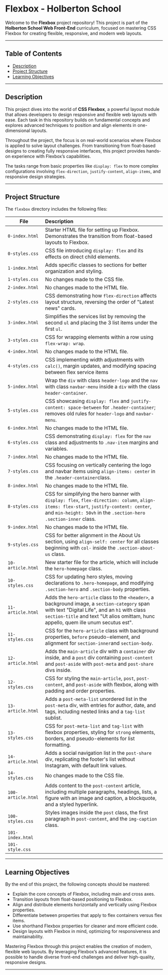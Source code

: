 # Flexbox - Holberton School

Welcome to the **Flexbox** project repository! This project is part of the **Holberton School Web Front-End** curriculum, focused on mastering CSS Flexbox for creating flexible, responsive, and modern web layouts.

---

## Table of Contents

- [Description](#description)
- [Project Structure](#project-structure)
- [Learning Objectives](#learning-objectives)

---

## Description

This project dives into the world of **CSS Flexbox**, a powerful layout module that allows developers to design responsive and flexible web layouts with ease. Each task in this repository builds on fundamental concepts and explores advanced techniques to position and align elements in one-dimensional layouts.

Throughout the project, the focus is on real-world scenarios where Flexbox is applied to solve layout challenges. From transitioning from float-based designs to creating fully responsive interfaces, this project provides hands-on experience with Flexbox’s capabilities.

The tasks range from basic properties like `display: flex` to more complex configurations involving `flex-direction`, `justify-content`, `align-items`, and responsive design strategies.

---

## Project Structure

The `flexbox` directory includes the following files:

| File               | Description                                                  |
| ------------------ | :----------------------------------------------------------- |
| `0-index.html`     | Starter HTML file for setting up Flexbox. Demonstrates the transition from float-based layouts to Flexbox. |
| `0-styles.css`     | CSS file introducing `display: flex` and its effects on direct child elements. |
| `1-index.html`     | Adds specific classes to sections for better organization and styling. |
| `1-styles.css`     | No changes made to the CSS file.                             |
| `2-index.html`     | No changes made to the HTML file.                            |
| `2-styles.css`     | CSS demonstrating how `flex-direction` affects layout structure, reversing the order of "Latest news" cards. |
| `3-index.html`     | Simplifies the services list by removing the second `ul` and placing the 3 list items under the first `ul`. |
| `3-styles.css`     | CSS for wrapping elements within a row using `flex-wrap: wrap`. |
| `4-index.html`     | No changes made to the HTML file.                            |
| `4-styles.css`     | CSS implementing width adjustments with `calc()`, margin updates, and modifying spacing between flex service items |
| `5-index.html`     | Wrap the `div` with class `header-logo` and the `nav` with class `navbar-menu` inside a `div` with the class `header-container`. |
| `5-styles.css`     | CSS showcasing `display: flex` and `justify-content: space-between` for `.header-container`; removes old rules for `header-logo` and `navbar-menu`. |
| `6-index.html`     | No changes made to the HTML file.                            |
| `6-styles.css`     | CSS demonstrating `display: flex` for the `nav` class and adjustments to `.nav-item` margins and variables. |
| `7-index.html`     | No changes made to the HTML file.                            |
| `7-styles.css`     | CSS focusing on vertically centering the logo and navbar items using `align-items: center` in the `.header-container`class. |
| `8-index.html`     | No changes made to the HTML file.                            |
| `8-styles.css`     | CSS for simplifying the hero banner with `display: flex`, `flex-direction: column`, `align-items: flex-start`, `justify-content: center`, and `min-height: 50vh` in the `.section-hero .section-inner` class. |
| `9-index.html`     | No changes made to the HTML file.                            |
| `9-styles.css`     | CSS for better alignment in the About Us section, using `align-self: center` for all classes beginning with `col-` inside the `.section-about-us` class. |
| `10-article.html`  | New starter file for the article, which will include the `hero-homepage` class. |
| `10-styles.css`    | CSS for updating hero styles, moving declarations to `.hero-homepage`, and modifying `.section-hero` and `.section-body` properties. |
| `11-article.html`  | Adds the `hero-article` class to the `<header>`, a background image, a `section-category` span with text "Digital Life", and an `h1` with class `section-title` and text "Ut alios omittam, hunc appello, quem ille unum secutus est". |
| `11-styles.css`    | CSS for the `hero-article` class with background properties, `before` pseudo-element, and alignment for `section-inner`and `section-body`. |
| `12-article.html`  | Adds the `main-article` div with a `container` div inside, and a `post` div containing `post-content` and `post-aside` with `post-meta` and `post-share` divs inside. |
| `12-styles.css`    | CSS for styling the `main-article`, `post`, `post-content`, and `post-aside` with flexbox, along with padding and order properties. |
| `13-article.html`  | Adds a `post-meta-list` unordered list in the `post-meta` div, with entries for author, date, and tags, including nested links and a `tag-list` sublist. |
| `13-styles.css`    | CSS for `post-meta-list` and `tag-list` with flexbox properties, styling for `strong` elements, borders, and pseudo-elements for list formatting. |
| `14-article.html`  | Adds a social navigation list in the `post-share` div, replicating the footer's list without Instagram, with default link values. |
| `14-styles.css`    | No changes made to the CSS file.                             |
| `100-article.html` | Adds content to the `post-content` article, including multiple paragraphs, headings, lists, a figure with an image and caption, a blockquote, and a styled hyperlink. |
| `100-styles.css`   | Styles images inside the `post` class, the first paragraph in `post-content`, and the `img-caption` class. |
| `101-index.html`   |                                                              |
| `101-style.css`    |                                                              |

---

## Learning Objectives

By the end of this project, the following concepts should be mastered:

- Explain the core concepts of Flexbox, including main and cross axes.
- Transition layouts from float-based positioning to Flexbox.
- Align and distribute elements horizontally and vertically using Flexbox properties.
- Differentiate between properties that apply to flex containers versus flex items.
- Use shorthand Flexbox properties for cleaner and more efficient code.
- Design layouts with Flexbox in mind, optimizing for responsiveness and maintainability.

Mastering Flexbox through this project enables the creation of modern, flexible web layouts. By leveraging Flexbox’s advanced features, it is possible to handle diverse front-end challenges and deliver high-quality, responsive designs.

---
